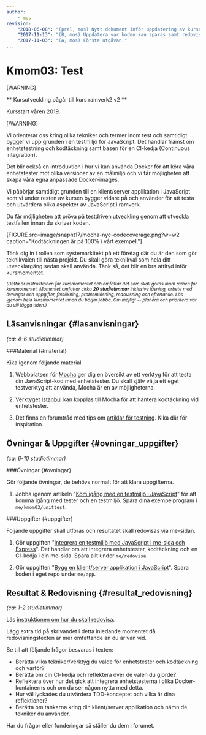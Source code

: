 ```yaml
---
author:
    - mos
revision:
    "2018-06-08": "(prel, mos) Nytt dokument inför uppdatering av kursen."
    "2017-11-13": "(B, mos) Uppdatera var koden kan sparas samt redovisningsfråga om enhetstester i Docker."
    "2017-11-03": "(A, mos) Första utgåvan."
...
```

Kmom03: Test
==================================

[WARNING]

** Kursutveckling pågår till kurs ramverk2 v2 **

Kursstart våren 2019.

[/WARNING]

Vi orienterar oss kring olika tekniker och termer inom test och samtidigt bygger vi upp grunden i en testmiljö för JavaScript. Det handlar främst om enhetstestning och kodtäckning samt basen för en CI-kedja (Continuous integration).

Det blir också en introduktion i hur vi kan använda Docker för att köra våra enhetstester mot olika versioner av en målmiljö och vi får möjligheten att skapa våra egna anpassade Docker-images.

Vi påbörjar samtidigt grunden till en klient/server applikation i JavaScript som vi under resten av kursen bygger vidare på och använder för att testa och utvärdera olika aspekter av JavaScript i ramverk.

Du får möjligheten att pröva på testdriven utveckling genom att utveckla testfallen innan du skriver koden.

<!--more-->

[FIGURE src=image/snapht17/mocha-nyc-codecoverage.png?w=w2 caption="Kodtäckningen är på 100% i vårt exempel."]

Tänk dig in i rollen som systemarkitekt på ett företag där du är den som gör teknikvalen till nästa projekt. Du skall göra teknikval som hela ditt utvecklargäng sedan skall använda. Tänk så, det blir en bra attityd inför kursmomentet.



<small><i>(Detta är instruktionen för kursmomentet och omfattar det som skall göras inom ramen för kursmomentet. Momentet omfattar cirka **20 studietimmar** inklusive läsning, arbete med övningar och uppgifter, felsökning, problemlösning, redovisning och eftertanke. Läs igenom hela kursmomentet innan du börjar jobba. Om möjligt -- planera och prioritera var du vill lägga tiden.)</i></small>



Läsanvisningar  {#lasanvisningar}
---------------------------------

*(ca: 4-6 studietimmar)*



###Material {#material}

Kika igenom följande material.

1. Webbplatsen för [Mocha](https://mochajs.org/) ger dig en översikt av ett verktyg för att testa din JavaScript-kod med enhetstester. Du skall själv välja ett eget testverktyg att använda, Mocha är en av möjligheterna.

1. Verktyget [Istanbul](https://istanbul.js.org/) kan kopplas till Mocha för att hantera kodtäckning vid enhetstester. 

1. Det finns en forumtråd med tips om [artiklar för testning](t/6984). Kika där för inspiration.



Övningar & Uppgifter  {#ovningar_uppgifter}
-------------------------------------------

*(ca: 6-10 studietimmar)*



###Övningar {#ovningar}

Gör följande övningar, de behövs normalt för att klara uppgifterna.

1. Jobba igenom artikeln "[Kom igång med en testmiljö i JavaScript](kunskap/kom-igang-med-en-testmiljo-i-javascript)" för att komma igång med tester och en testmiljö. Spara dina exempelprogram i `me/kmom03/unittest`.



###Uppgifter {#uppgifter}

Följande uppgifter skall utföras och resultatet skall redovisas via me-sidan.

1. Gör uppgiften "[Integrera en testmiljö med JavaScript i me-sida och Express](uppgift/integrera-en-testmiljo-med-javascript-i-me-sida-och-express)". Det handlar om att integrera enhetstester, kodtäckning och en CI-kedja i din me-sida. Spara allt under `me/redovisa`.

1. Gör uppgiften "[Bygg en klient/server applikation i JavaScript](uppgift/bygg-en-klient-server-applikation-i-javascript)". Spara koden i eget repo under `me/app`.



Resultat & Redovisning  {#resultat_redovisning}
-----------------------------------------------

*(ca: 1-2 studietimmar)*

Läs [instruktionen om hur du skall redovisa](./../redovisa).

Lägg extra tid på skrivandet i detta inledande momentet då redovisningstexten är mer omfattande än du är van vid.

Se till att följande frågor besvaras i texten:

* Berätta vilka tekniker/verktyg du valde för enhetstester och kodtäckning och varför?
* Berätta om cin CI-kedja och reflektera över de valen du gjorde?
* Reflektera över hur det gick att integrera enhetstesterna i olika Docker-kontainerns och om du ser någon nytta med detta. 
* Hur väl lyckades du utvärdera TDD-konceptet och vilka är dina reflektioner?
* Berätta om tankarna kring din klient/server applikation och nämn de tekniker du använder.

Har du frågor eller funderingar så ställer du dem i forumet.
